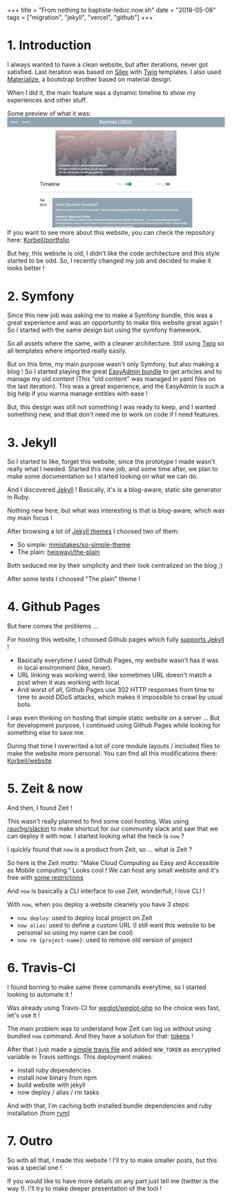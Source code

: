 +++
title = "From nothing to baptiste-leduc.now.sh"
date = "2018-05-08"
tags = ["migration", "jekyll", "vercel", "github"]
+++

# 1. Introduction

I always wanted to have a clean website, but after iterations, never got satisfied.
Last iteration was based on [Silex](https://silex.symfony.com/) with [Twig](https://twig.symfony.com/) templates.
I also used [Materialize](https://materializecss.com/), a bootstrap brother based on material design.

When I did it, the main feature was a dynamic timeline to show my experiences and other stuff.

Some preview of what it was:
![Last website iteration](/assets/from-nothing-to-baptiste-leduc-now-sh-1.png)
If you want to see more about this website, you can check the repository here: [Korbeil/portfolio](https://github.com/Korbeil/portfolio)

But hey, this website is old, I didn't like the code architecture and this style started to be odd.
So, I recently changed my job and decided to make it looks better !

# 2. Symfony

Since this new job was asking me to make a Symfony bundle, this was a great experience and was an opportunity to make this website great again !
So I started with the same design but using the symfony framework.

So all assets where the same, with a cleaner architecture.
Still using [Twig](https://twig.symfony.com/) so all templates where imported really easily.

But on this time, my main purpose wasn't only Symfony, but also making a blog !
So I started playing the great [EasyAdmin bundle](https://symfony.com/doc/master/bundles/EasyAdminBundle/index.html) to get articles and to manage my old content (This "old content" was managed in yaml files on the last iteration).
This was a great experience, and the EasyAdmin is such a big help if you wanna manage entities with ease !

But, this design was still not something I was ready to keep, and I wanted something new, and that don't need me to work on code if I need features.

# 3. Jekyll

So I started to like, forget this website, since the prototype I made wasn't really what I needed.
Started this new job, and some time after, we plan to make some documentation so I started looking on what we can do.

And I discovered [Jekyll](https://jekyllrb.com/) !
Basically, it's is a blog-aware, static site generator in Ruby.

Nothing new here, but what was interesting is that is blog-aware, which was my main focus !

After browsing a lot of [Jekyll themes](http://themes.jekyllrc.org/) I choosed two of them:
- So simple: [mmistakes/so-simple-theme](https://github.com/mmistakes/so-simple-theme)
- The plain: [heiswayi/the-plain](https://github.com/heiswayi/the-plain)

Both seduced me by their simplicity and their look centralized on the blog ;)

After some tests I choosed "The plain" theme !

# 4. Github Pages

But here comes the problems ...

For hosting this website, I choosed Github pages which fully [supports Jekyll](https://help.github.com/articles/using-jekyll-as-a-static-site-generator-with-github-pages/) !

- Basically everytime I used Github Pages, my website wasn't has it was in local environment (like, never).
- URL linking was working weird, like sometimes URL doesn't match a post when it was working with local.
- And worst of all, Github Pages use 302 HTTP responses from time to time to avoid DDoS attacks, which makes it impossible to crawl by usual bots.

I was even thinking on hosting that simple static website on a server ...
But for development purpose, I continued using Github Pages while looking for something else to save me.

During that time I overwrited a lot of core module layouts / included files to make the website more personal.
You can find all this modifications there: [Korbeil/website](https://github.com/Korbeil/website)

# 5. Zeit & now

And then, I found Zeit !

This wasn't really planned to find some cool hosting.
Was using [rauchg/slackin](https://github.com/rauchg/slackin) to make shortcut for our community slack and saw that we can deploy it with now.
I started looking what the heck is `now` ?

I quickly found that `now` is a product from Zeit, so ... what is Zeit ?

So here is the Zeit motto: "Make Cloud Computing as Easy and Accessible as Mobile computing."
Looks cool ! We can host any small website and it's free with [some restrictions](https://zeit.co/pricing)

And `now` is basically a CLI interface to use Zeit, wonderfull, I love CLI !

With `now`, when you deploy a website cleanely you have 3 steps:
- `now deploy`: used to deploy local project on Zeit
- `now alias`: used to define a custom URL (I still want this website to be personal so using my name can be cool)
- `now rm {project-name}`: used to remove old version of project

# 6. Travis-CI

I found borring to make same three commands everytime, so I started looking to automate it !

Was already using Travis-CI for [weglot/weglot-php](https://github.com/weglot/weglot-php/blob/develop/.travis.yml) so the choice was fast, let's use it !

The main problem was to understand how Zeit can log us without using bundled `now` command.
And they have a solution for that: [tokens](https://zeit.co/blog/introducing-api-tokens-management) !

After that I just made a [simple travis file](https://github.com/Korbeil/website/blob/master/.travis.yml) and added `NOW_TOKEN` as encrypted variable in Travis settings.
This deployment makes:
- install ruby dependencies
- install now binary from npm
- build website with jekyll
- now deploy / alias / rm tasks

And with that, I'm caching both installed bundle dependencies and ruby installation (from [rvm](https://rvm.io/))

# 7. Outro

So with all that, I made this website !
I'll try to make smaller posts, but this was a special one !

If you would like to have more details on any part just tell me (twitter is the way !).
I'll try to make deeper presentation of the tool !